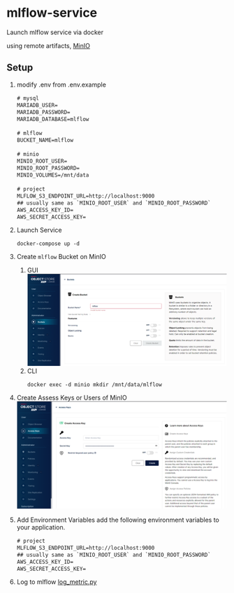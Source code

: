 # mlflow-service

Launch mlflow service via docker

using remote artifacts, [MinIO](https://min.io/)

## Setup

1. modify .env from .env.example

   ```dotenv
   # mysql
   MARIADB_USER=
   MARIADB_PASSWORD=
   MARIADB_DATABASE=mlflow
   
   # mlflow
   BUCKET_NAME=mlflow
   
   # minio
   MINIO_ROOT_USER=
   MINIO_ROOT_PASSWORD=
   MINIO_VOLUMES=/mnt/data
   
   # project
   MLFLOW_S3_ENDPOINT_URL=http://localhost:9000
   ## usually same as `MINIO_ROOT_USER` and `MINIO_ROOT_PASSWORD`
   AWS_ACCESS_KEY_ID=
   AWS_SECRET_ACCESS_KEY=
   ```

2. Launch Service
   ```commandline
   docker-compose up -d
   ```
3. Create `mlflow` Bucket on MinIO
    1. GUI
       ![creat_bucket.png](asstes%2Fcreat_bucket.png)
    2. CLI
       ```commandline
       docker exec -d minio mkdir /mnt/data/mlflow
       ```
4. Create Assess Keys or Users of MinIO
   ![creat_access_key.png](asstes%2Fcreat_access_key.png)
5. Add Environment Variables
   add the following environment variables to your application.

   ```dotenv
   # project
   MLFLOW_S3_ENDPOINT_URL=http://localhost:9000
   ## usually same as `MINIO_ROOT_USER` and `MINIO_ROOT_PASSWORD`
   AWS_ACCESS_KEY_ID=
   AWS_SECRET_ACCESS_KEY=
   ```
6. Log to mlflow [log_metric.py](log_metric.py)
